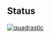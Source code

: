 ## Status

[![quadrastic](https://catalog.flipperzero.one/application/quadrastic/widget)](https://catalog.flipperzero.one/application/quadrastic/page)